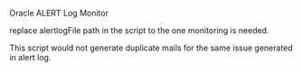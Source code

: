 Oracle ALERT Log Monitor

replace alertlogFile path in the script to the one monitoring is needed.

This script would not generate duplicate mails for the same issue generated in alert log.
